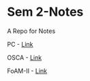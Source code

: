 # Sem 2-Notes
A Repo for Notes

PC - [Link](https://github.com/hunterz-killer/Sem2-Notes/tree/Main/PC)

OSCA - [Link](https://github.com/hunterz-killer/Sem2-Notes/tree/Main/OSCA)

FoAM-II - [Link](https://github.com/hunterz-killer/FoAM-II)
